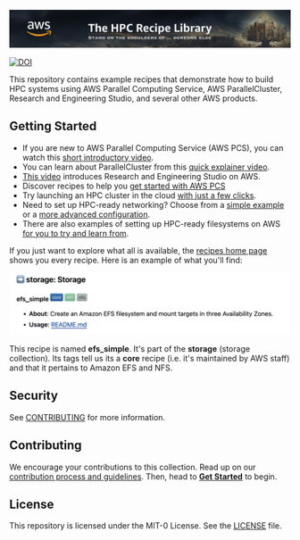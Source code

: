 ![Site Banner](docs/media/banner.png "The HPC Recipe Library - stand on the shoulders of... someone else.")

[![DOI](https://zenodo.org/badge/DOI/10.5281/zenodo.8360274.svg)](https://doi.org/10.5281/zenodo.8360274)

This repository contains example recipes that demonstrate how to build HPC systems using AWS Parallel Computing Service, AWS ParallelCluster, Research and Engineering Studio, and several other AWS products.

## Getting Started

* If you are new to AWS Parallel Computing Service (AWS PCS), you can watch this [short introductory video](https://youtu.be/gmw7A3kOh60).
* You can learn about ParallelCluster from this [quick explainer video](https://youtu.be/gmw7A3kOh60).
* [This video](https://www.youtube.com/watch?v=2Nku6MWDwT0) introduces Research and Engineering Studio on AWS.
* Discover recipes to help you [get started with AWS PCS](recipes/pcs/README.md)
* Try launching an HPC cluster in the cloud [with just a few clicks](recipes/pcluster/latest/README.md).
* Need to set up HPC-ready networking? Choose from a [simple example](recipes/net/hpc_basic/README.md) or a [more advanced configuration](recipes/net/hpc_large_scale/README.md).
* There are also examples of setting up HPC-ready filesystems on AWS [for you to try and learn from](recipes/README.md#arrow_right-storage-storage).

If you just want to explore what all is available, the [recipes home page](./recipes/README.md) shows you every recipe. Here is an example of what you'll find:

![recipe](docs/media/recipe.png)

This recipe is named **efs_simple**. It's part of the **storage** (storage collection). Its tags tell us its a **core** recipe (i.e. it's maintained by AWS staff) and that it pertains to Amazon EFS and NFS. 

## Security

See [CONTRIBUTING](CONTRIBUTING.md#security-issue-notifications) for more information.

## Contributing

We encourage your contributions to this collection. Read up on our [contribution process and guidelines](CONTRIBUTING.md). Then, head to **[Get Started](docs/start.md)** to begin. 

## License

This repository is licensed under the MIT-0 License. See the [LICENSE](LICENSE) file.

